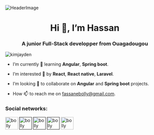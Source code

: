 ![HeaderImage](https://visme.co/blog/wp-content/uploads/2021/05/presentation-design-header.png)

<h1 align="center">Hi 👋, I’m Hassan</h1>
<h3 align="center">A junior Full-Stack developper from Ouagadougou</h3>

<p align="left"> <img src="https://komarev.com/ghpvc/?username=kimjayden&label=Profile%20views&color=0e75b6&style=flat" alt="kimjayden" /> </p>

- I’m currently 🌱 learning **Angular**, **Spring boot**.

- I’m interested 👀 by **React**, **React native**, **Laravel**.

- I’m looking 💞️ to collaborate on **Angular** and **Spring boot** projects.

- How 📫 to reach me on fassanebolly@gmail.com.

<h3 align="left">Social networks:</h3>
<p align="left">
<a href="https://www.linkedin.com/in/bolly-hassan-917581224/" target="blank"><img align="center" src="https://cdn-icons-png.flaticon.com/512/174/174857.png" alt="bolly hassan" height="40" width="40" /></a>
<a href="" target="blank"><img align="center" src="https://cdn-icons.flaticon.com/png/512/3670/premium/3670157.png?token=exp=1660061083~hmac=f5f7bff681e5fdd77c64f36a84c285e5" alt="bolly hassan" height="40" width="40" /></a> 
<a href="" target="blank"><img align="center" src="https://cdn-icons-png.flaticon.com/512/174/174848.png" alt="bolly hassan" height="40" width="40" /></a>
<a href="" target="blank"><img align="center" src="https://cdn-icons-png.flaticon.com/512/1384/1384060.png" alt="bolly hassan" height="40" width="40" /></a>
<a href="https://www.instagram.com/" target="blank"><img align="center" src="https://cdn-icons-png.flaticon.com/512/2111/2111463.png" alt="bolly hassan" height="40" width="40" /></a>
</p>

<!---
fassane/fassane is a ✨ special ✨ repository because its `README.md` (this file) appears on your GitHub profile.
You can click the Preview link to take a look at your changes.
--->
